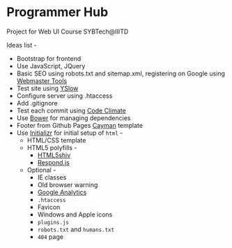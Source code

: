 # Programmer Hub

Project for Web UI Course SYBTech@IIITD

Ideas list -

* Bootstrap for frontend
* Use JavaScript, JQuery
* Basic SEO using robots.txt and sitemap.xml, registering on Google using
[Webmaster Tools][1]
* Test site using [YSlow][2]
* Configure server using .htaccess
* Add .gitignore
* Test each commit using [Code Climate][3]
* Use [Bower][4] for managing dependencies
* Footer from Github Pages [Cayman][6] template
* Use [Initializr][7] for initial setup of `html` -
  * HTML/CSS template
  * HTML5 polyfills -
    * [HTML5shiv][8]
    * [Respond.js][9]
  * Optional -
    * IE classes
    * Old browser warning
    * [Google Analytics][10]
    * `.htaccess`
    * Favicon
    * Windows and Apple icons
    * `plugins.js`
    * `robots.txt` and `humans.txt`
    * `404` page

[1]:https://www.google.com/webmasters/tools/
[2]:http://yslow.org/
[3]:https://codeclimate.com/
[4]:http://bower.io/
[5]:https://pages.github.com/
[6]:http://jasonlong.github.io/cayman-theme/
[7]:http://www.initializr.com/
[8]:https://github.com/aFarkas/html5shiv/
[9]:https://github.com/scottjehl/Respond/
[10]:https://www.google.com/analytics/

